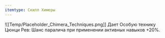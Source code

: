 ```yaml
---
itemtype: Скилл Химеры
---
```

![[Temp/Placeholder_Chimera_Techniques.png]]
Дает Особую технику Цюнци Рев: Шанс паралича при применении активных навыков +20%.
